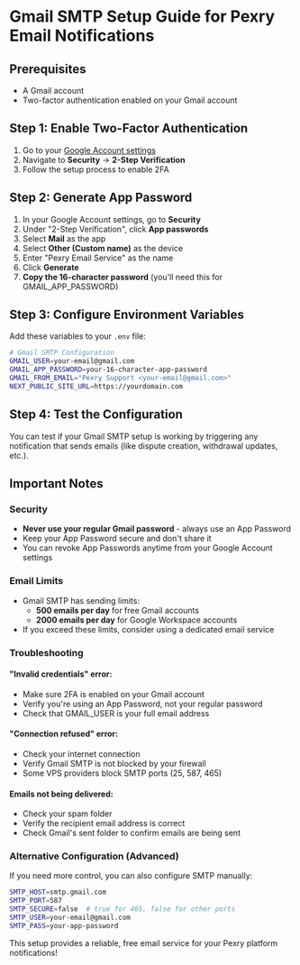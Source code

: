 # Gmail SMTP Setup Guide for Pexry Email Notifications

## Prerequisites
- A Gmail account
- Two-factor authentication enabled on your Gmail account

## Step 1: Enable Two-Factor Authentication
1. Go to your [Google Account settings](https://myaccount.google.com/)
2. Navigate to **Security** → **2-Step Verification**
3. Follow the setup process to enable 2FA

## Step 2: Generate App Password
1. In your Google Account settings, go to **Security**
2. Under "2-Step Verification", click **App passwords**
3. Select **Mail** as the app
4. Select **Other (Custom name)** as the device
5. Enter "Pexry Email Service" as the name
6. Click **Generate**
7. **Copy the 16-character password** (you'll need this for GMAIL_APP_PASSWORD)

## Step 3: Configure Environment Variables
Add these variables to your `.env` file:

```bash
# Gmail SMTP Configuration
GMAIL_USER=your-email@gmail.com
GMAIL_APP_PASSWORD=your-16-character-app-password
GMAIL_FROM_EMAIL="Pexry Support <your-email@gmail.com>"
NEXT_PUBLIC_SITE_URL=https://yourdomain.com
```

## Step 4: Test the Configuration
You can test if your Gmail SMTP setup is working by triggering any notification that sends emails (like dispute creation, withdrawal updates, etc.).

## Important Notes

### Security
- **Never use your regular Gmail password** - always use an App Password
- Keep your App Password secure and don't share it
- You can revoke App Passwords anytime from your Google Account settings

### Email Limits
- Gmail SMTP has sending limits:
  - **500 emails per day** for free Gmail accounts
  - **2000 emails per day** for Google Workspace accounts
- If you exceed these limits, consider using a dedicated email service

### Troubleshooting

#### "Invalid credentials" error:
- Make sure 2FA is enabled on your Gmail account
- Verify you're using an App Password, not your regular password
- Check that GMAIL_USER is your full email address

#### "Connection refused" error:
- Check your internet connection
- Verify Gmail SMTP is not blocked by your firewall
- Some VPS providers block SMTP ports (25, 587, 465)

#### Emails not being delivered:
- Check your spam folder
- Verify the recipient email address is correct
- Check Gmail's sent folder to confirm emails are being sent

### Alternative Configuration (Advanced)
If you need more control, you can also configure SMTP manually:

```bash
SMTP_HOST=smtp.gmail.com
SMTP_PORT=587
SMTP_SECURE=false  # true for 465, false for other ports
SMTP_USER=your-email@gmail.com
SMTP_PASS=your-app-password
```

This setup provides a reliable, free email service for your Pexry platform notifications!
